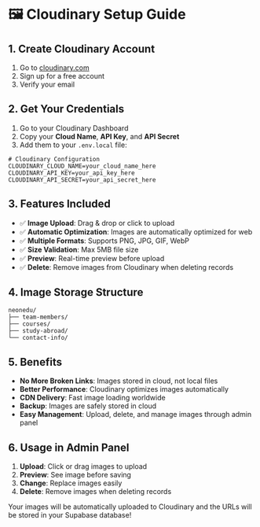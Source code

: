 # 🖼️ Cloudinary Setup Guide

## 1. Create Cloudinary Account
1. Go to [cloudinary.com](https://cloudinary.com)
2. Sign up for a free account
3. Verify your email

## 2. Get Your Credentials
1. Go to your Cloudinary Dashboard
2. Copy your **Cloud Name**, **API Key**, and **API Secret**
3. Add them to your `.env.local` file:

```env
# Cloudinary Configuration
CLOUDINARY_CLOUD_NAME=your_cloud_name_here
CLOUDINARY_API_KEY=your_api_key_here
CLOUDINARY_API_SECRET=your_api_secret_here
```

## 3. Features Included
- ✅ **Image Upload**: Drag & drop or click to upload
- ✅ **Automatic Optimization**: Images are automatically optimized for web
- ✅ **Multiple Formats**: Supports PNG, JPG, GIF, WebP
- ✅ **Size Validation**: Max 5MB file size
- ✅ **Preview**: Real-time preview before upload
- ✅ **Delete**: Remove images from Cloudinary when deleting records

## 4. Image Storage Structure
```
neonedu/
├── team-members/
├── courses/
├── study-abroad/
└── contact-info/
```

## 5. Benefits
- **No More Broken Links**: Images stored in cloud, not local files
- **Better Performance**: Cloudinary optimizes images automatically
- **CDN Delivery**: Fast image loading worldwide
- **Backup**: Images are safely stored in cloud
- **Easy Management**: Upload, delete, and manage images through admin panel

## 6. Usage in Admin Panel
1. **Upload**: Click or drag images to upload
2. **Preview**: See image before saving
3. **Change**: Replace images easily
4. **Delete**: Remove images when deleting records

Your images will be automatically uploaded to Cloudinary and the URLs will be stored in your Supabase database!


